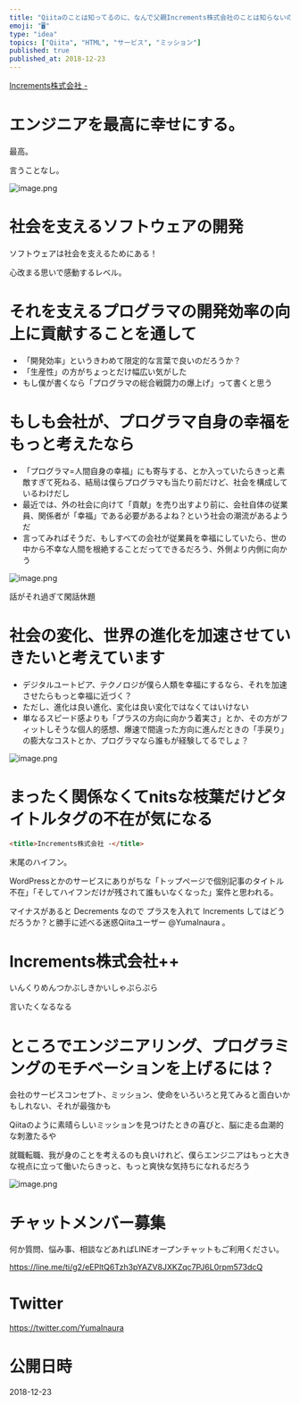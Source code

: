 ```yaml
---
title: "Qiitaのことは知ってるのに、なんで父親Increments株式会社のことは知らないの？ 最高なサービスミッションで社会幸福を実現。評判五"
emoji: "🖥"
type: "idea"
topics: ["Qiita", "HTML", "サービス", "ミッション"]
published: true
published_at: 2018-12-23
---
```


[Increments株式会社 -](https://increments.co.jp/)

# エンジニアを最高に幸せにする。

最高。

言うことなし。

![image.png](https://qiita-image-store.s3.amazonaws.com/0/89618/dad28693-a9fd-ffeb-7f92-b37fbd780116.png)

# 社会を支えるソフトウェアの開発

ソフトウェアは社会を支えるためにある！

心改まる思いで感動するレベル。

# それを支えるプログラマの開発効率の向上に貢献することを通して

- 「開発効率」というきわめて限定的な言葉で良いのだろうか？
- 「生産性」の方がちょっとだけ幅広い気がした
- もし僕が書くなら「プログラマの総合戦闘力の爆上げ」って書くと思う

# もしも会社が、プログラマ自身の幸福をもっと考えたなら

- 「プログラマ=人間自身の幸福」にも寄与する、とか入っていたらきっと素敵すぎて死ねる、結局は僕らプログラマも当たり前だけど、社会を構成しているわけだし
- 最近では、外の社会に向けて「貢献」を売り出すより前に、会社自体の従業員、関係者が「幸福」である必要があるよね？という社会の潮流があるようだ
- 言ってみればそうだ、もしすべての会社が従業員を幸福にしていたら、世の中から不幸な人間を根絶することだってできるだろう、外側より内側に向かう

![image.png](https://qiita-image-store.s3.amazonaws.com/0/89618/f0fb870c-973f-bb2c-9ce8-21f33002b44c.png)


話がそれ過ぎて閑話休題

# 社会の変化、世界の進化を加速させていきたいと考えています

- デジタルユートピア、テクノロジが僕ら人類を幸福にするなら、それを加速させたらもっと幸福に近づく？
- ただし、進化は良い進化、変化は良い変化ではなくてはいけない
- 単なるスピード感よりも「プラスの方向に向かう着実さ」とか、その方がフィットしそうな個人的感想、爆速で間違った方向に進んだときの「手戻り」の膨大なコストとか、プログラマなら誰もが経験してるでしょ？

![image.png](https://qiita-image-store.s3.amazonaws.com/0/89618/8106fe41-39d0-3cf7-67ae-9587da7eb4cb.png)


# まったく関係なくてnitsな枝葉だけどタイトルタグの不在が気になる

```html
<title>Increments株式会社 -</title>
```

末尾のハイフン。

WordPressとかのサービスにありがちな「トップページで個別記事のタイトル不在」「そしてハイフンだけが残されて誰もいなくなった」案件と思われる。

マイナスがあると Decrements なので プラスを入れて Increments してはどうだろうか？と勝手に述べる迷惑Qiitaユーザー @YumaInaura 。 



# Increments株式会社++

いんくりめんつかぶしきかいしゃぷらぷら

言いたくなるなる

# ところでエンジニアリング、プログラミングのモチベーションを上げるには？

会社のサービスコンセプト、ミッション、使命をいろいろと見てみると面白いかもしれない、それが最強かも

Qiitaのように素晴らしいミッションを見つけたときの喜びと、脳に走る血潮的な刺激たるや

就職転職、我が身のことを考えるのも良いけれど、僕らエンジニアはもっと大きな視点に立って働いたらきっと、もっと爽快な気持ちになれるだろう

![image.png](https://qiita-image-store.s3.amazonaws.com/0/89618/f8a14828-36f0-110c-df35-41202a74e854.png)








<!-- Update From Qiita API -->

# チャットメンバー募集


何か質問、悩み事、相談などあればLINEオープンチャットもご利用ください。

https://line.me/ti/g2/eEPltQ6Tzh3pYAZV8JXKZqc7PJ6L0rpm573dcQ





# Twitter


https://twitter.com/YumaInaura


<!-- Update From Qiita API -->



# 公開日時

2018-12-23
